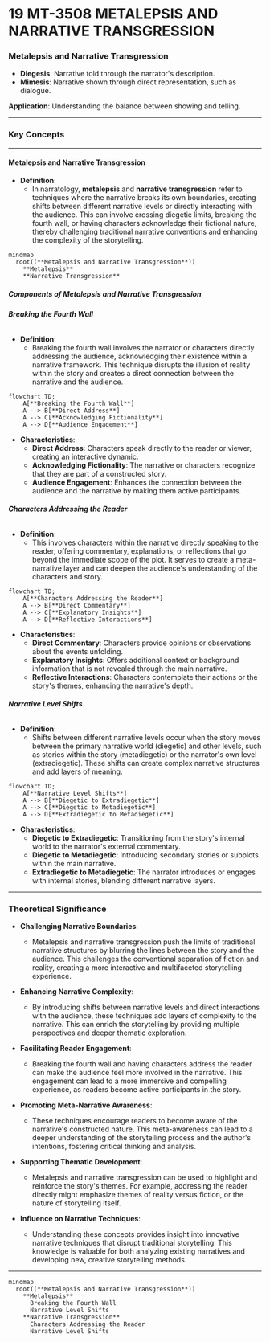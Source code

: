 # 19 MT-3508 METALEPSIS AND NARRATIVE TRANSGRESSION

### **Metalepsis and Narrative Transgression**

- **Diegesis**: Narrative told through the narrator's description.
- **Mimesis**: Narrative shown through direct representation, such as dialogue.

**Application**: Understanding the balance between showing and telling.

---

### **Key Concepts**

---

#### **Metalepsis and Narrative Transgression**

- **Definition**:
  - In narratology, **metalepsis** and **narrative transgression** refer to techniques where the narrative breaks its own boundaries, creating shifts between different narrative levels or directly interacting with the audience. This can involve crossing diegetic limits, breaking the fourth wall, or having characters acknowledge their fictional nature, thereby challenging traditional narrative conventions and enhancing the complexity of the storytelling.

```mermaid
mindmap
  root((**Metalepsis and Narrative Transgression**))
    **Metalepsis**
    **Narrative Transgression**
```

##### **Components of Metalepsis and Narrative Transgression**

###### **Breaking the Fourth Wall**

- **Definition**:
  - Breaking the fourth wall involves the narrator or characters directly addressing the audience, acknowledging their existence within a narrative framework. This technique disrupts the illusion of reality within the story and creates a direct connection between the narrative and the audience.

```mermaid
flowchart TD;
    A[**Breaking the Fourth Wall**]
    A --> B[**Direct Address**]
    A --> C[**Acknowledging Fictionality**]
    A --> D[**Audience Engagement**]
```

- **Characteristics**:
  - **Direct Address**: Characters speak directly to the reader or viewer, creating an interactive dynamic.
  - **Acknowledging Fictionality**: The narrative or characters recognize that they are part of a constructed story.
  - **Audience Engagement**: Enhances the connection between the audience and the narrative by making them active participants.

###### **Characters Addressing the Reader**

- **Definition**:
  - This involves characters within the narrative directly speaking to the reader, offering commentary, explanations, or reflections that go beyond the immediate scope of the plot. It serves to create a meta-narrative layer and can deepen the audience's understanding of the characters and story.

```mermaid
flowchart TD;
    A[**Characters Addressing the Reader**]
    A --> B[**Direct Commentary**]
    A --> C[**Explanatory Insights**]
    A --> D[**Reflective Interactions**]
```

- **Characteristics**:
  - **Direct Commentary**: Characters provide opinions or observations about the events unfolding.
  - **Explanatory Insights**: Offers additional context or background information that is not revealed through the main narrative.
  - **Reflective Interactions**: Characters contemplate their actions or the story's themes, enhancing the narrative's depth.

###### **Narrative Level Shifts**

- **Definition**:
  - Shifts between different narrative levels occur when the story moves between the primary narrative world (diegetic) and other levels, such as stories within the story (metadiegetic) or the narrator's own level (extradiegetic). These shifts can create complex narrative structures and add layers of meaning.

```mermaid
flowchart TD;
    A[**Narrative Level Shifts**]
    A --> B[**Diegetic to Extradiegetic**]
    A --> C[**Diegetic to Metadiegetic**]
    A --> D[**Extradiegetic to Metadiegetic**]
```

- **Characteristics**:
  - **Diegetic to Extradiegetic**: Transitioning from the story's internal world to the narrator's external commentary.
  - **Diegetic to Metadiegetic**: Introducing secondary stories or subplots within the main narrative.
  - **Extradiegetic to Metadiegetic**: The narrator introduces or engages with internal stories, blending different narrative layers.

---

### **Theoretical Significance**

- **Challenging Narrative Boundaries**:

  - Metalepsis and narrative transgression push the limits of traditional narrative structures by blurring the lines between the story and the audience. This challenges the conventional separation of fiction and reality, creating a more interactive and multifaceted storytelling experience.

- **Enhancing Narrative Complexity**:

  - By introducing shifts between narrative levels and direct interactions with the audience, these techniques add layers of complexity to the narrative. This can enrich the storytelling by providing multiple perspectives and deeper thematic exploration.

- **Facilitating Reader Engagement**:

  - Breaking the fourth wall and having characters address the reader can make the audience feel more involved in the narrative. This engagement can lead to a more immersive and compelling experience, as readers become active participants in the story.

- **Promoting Meta-Narrative Awareness**:

  - These techniques encourage readers to become aware of the narrative's constructed nature. This meta-awareness can lead to a deeper understanding of the storytelling process and the author's intentions, fostering critical thinking and analysis.

- **Supporting Thematic Development**:

  - Metalepsis and narrative transgression can be used to highlight and reinforce the story's themes. For example, addressing the reader directly might emphasize themes of reality versus fiction, or the nature of storytelling itself.

- **Influence on Narrative Techniques**:
  - Understanding these concepts provides insight into innovative narrative techniques that disrupt traditional storytelling. This knowledge is valuable for both analyzing existing narratives and developing new, creative storytelling methods.

---

```mermaid
mindmap
  root((**Metalepsis and Narrative Transgression**))
    **Metalepsis**
      Breaking the Fourth Wall
      Narrative Level Shifts
    **Narrative Transgression**
      Characters Addressing the Reader
      Narrative Level Shifts
```
